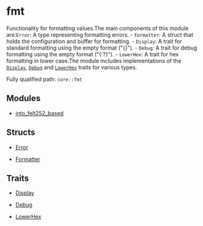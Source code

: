 # fmt

Functionality for formatting values.The main components of this module are:`Error`: A type representing formatting errors. - `Formatter`: A struct that holds the configuration and buffer for formatting. - `Display`: A trait for standard formatting using the empty format ("{}"). - `Debug`: A trait for debug formatting using the empty format ("{:?}"). - `LowerHex`: A trait for hex formatting in lower case.The module includes implementations of the [`Display`](`Display`), [`Debug`](`Debug`) and [`LowerHex`](`LowerHex`) traits for various types.

Fully qualified path: `core::fmt`

## Modules

- [into_felt252_based](./core-fmt-into_felt252_based.md)

## Structs

- [Error](./core-fmt-Error.md)

- [Formatter](./core-fmt-Formatter.md)

## Traits

- [Display](./core-fmt-Display.md)

- [Debug](./core-fmt-Debug.md)

- [LowerHex](./core-fmt-LowerHex.md)

